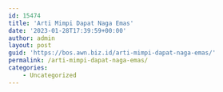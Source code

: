 ```yaml
---
id: 15474
title: 'Arti Mimpi Dapat Naga Emas'
date: '2023-01-28T17:39:59+00:00'
author: admin
layout: post
guid: 'https://bos.awn.biz.id/arti-mimpi-dapat-naga-emas/'
permalink: /arti-mimpi-dapat-naga-emas/
categories:
    - Uncategorized
---
```


